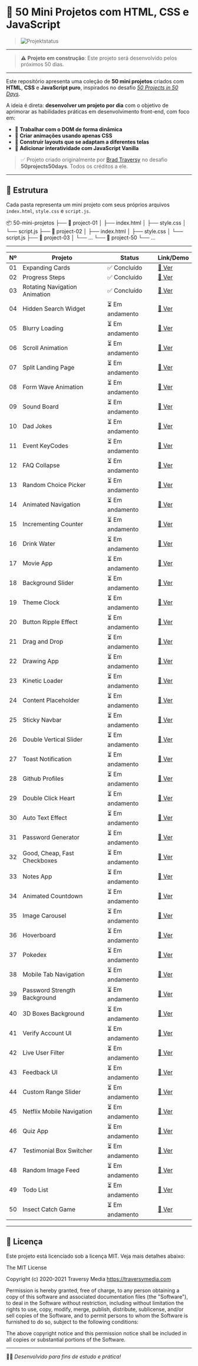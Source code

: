 # 🚀 50 Mini Projetos com HTML, CSS e JavaScript

> ![Projektstatus](https://img.shields.io/badge/Status-Em%20Construcao-yellow)

---

> ⚠️ **Projeto em construção**: Este projeto será desenvolvido pelos próximos 50 dias.

---

Este repositório apresenta uma coleção de **50 mini projetos** criados com **HTML**, **CSS** e **JavaScript puro**, inspirados no desafio [_50 Projects in 50 Days_](https://github.com/bradtraversy/50projects50days).

A ideia é direta: **desenvolver um projeto por dia** com o objetivo de aprimorar as habilidades práticas em desenvolvimento front-end, com foco em:

- 🧠 **Trabalhar com o DOM de forma dinâmica**
- 🎨 **Criar animações usando apenas CSS**
- 📱 **Construir layouts que se adaptam a diferentes telas**
- 🧩 **Adicionar interatividade com JavaScript Vanilla**

> ✅ Projeto criado originalmente por [Brad Traversy](https://github.com/bradtraversy) no desafio **50projects50days**. Todos os créditos a ele.

---

## 📁 Estrutura

Cada pasta representa um mini projeto com seus próprios arquivos `index.html`, `style.css` e `script.js`.

📦 50-mini-projetos
├── 📁 project-01
│ ├── index.html
│ ├── style.css
│ └── script.js
├── 📁 project-02
│ ├── index.html
│ ├── style.css
│ └── script.js
├── 📁 project-03
│ └── ...
└── 📁 project-50
└── ...

---

| Nº  | Projeto                       | Status          | Link/Demo                                                                                       |
| --- | ----------------------------- | --------------- | ----------------------------------------------------------------------------------------------- |
| 01  | Expanding Cards               | ✅ Concluído    | [🔗 Ver](https://50projects50days.com/projects/expanding-cards/)                                |
| 02  | Progress Steps                | ✅ Concluído    | [🔗 Ver](https://50projects50days.com/projects/progress-steps/)                                 |
| 03  | Rotating Navigation Animation | ✅ Concluído    | [🔗 Ver](https://50projects50days.com/projects/rotating-navigation-animation/)                  |
| 04  | Hidden Search Widget          | ⏳ Em andamento | [🔗 Ver](https://github.com/bradtraversy/50projects50days/tree/master/hidden-search)            |
| 05  | Blurry Loading                | ⏳ Em andamento | [🔗 Ver](https://github.com/bradtraversy/50projects50days/tree/master/blurry-loading)           |
| 06  | Scroll Animation              | ⏳ Em andamento | [🔗 Ver](https://github.com/bradtraversy/50projects50days/tree/master/scroll-animation)         |
| 07  | Split Landing Page            | ⏳ Em andamento | [🔗 Ver](https://github.com/bradtraversy/50projects50days/tree/master/split-landing-page)       |
| 08  | Form Wave Animation           | ⏳ Em andamento | [🔗 Ver](https://github.com/bradtraversy/50projects50days/tree/master/form-wave)                |
| 09  | Sound Board                   | ⏳ Em andamento | [🔗 Ver](https://github.com/bradtraversy/50projects50days/tree/master/sound-board)              |
| 10  | Dad Jokes                     | ⏳ Em andamento | [🔗 Ver](https://github.com/bradtraversy/50projects50days/tree/master/dad-jokes)                |
| 11  | Event KeyCodes                | ⏳ Em andamento | [🔗 Ver](https://github.com/bradtraversy/50projects50days/tree/master/event-keycodes)           |
| 12  | FAQ Collapse                  | ⏳ Em andamento | [🔗 Ver](https://github.com/bradtraversy/50projects50days/tree/master/faq-collapse)             |
| 13  | Random Choice Picker          | ⏳ Em andamento | [🔗 Ver](https://github.com/bradtraversy/50projects50days/tree/master/random-choice-picker)     |
| 14  | Animated Navigation           | ⏳ Em andamento | [🔗 Ver](https://github.com/bradtraversy/50projects50days/tree/master/animated-navigation)      |
| 15  | Incrementing Counter          | ⏳ Em andamento | [🔗 Ver](https://github.com/bradtraversy/50projects50days/tree/master/incrementing-counter)     |
| 16  | Drink Water                   | ⏳ Em andamento | [🔗 Ver](https://github.com/bradtraversy/50projects50days/tree/master/drink-water)              |
| 17  | Movie App                     | ⏳ Em andamento | [🔗 Ver](https://github.com/bradtraversy/50projects50days/tree/master/movie-app)                |
| 18  | Background Slider             | ⏳ Em andamento | [🔗 Ver](https://github.com/bradtraversy/50projects50days/tree/master/background-slider)        |
| 19  | Theme Clock                   | ⏳ Em andamento | [🔗 Ver](https://github.com/bradtraversy/50projects50days/tree/master/theme-clock)              |
| 20  | Button Ripple Effect          | ⏳ Em andamento | [🔗 Ver](https://github.com/bradtraversy/50projects50days/tree/master/button-ripple-effect)     |
| 21  | Drag and Drop                 | ⏳ Em andamento | [🔗 Ver](https://github.com/bradtraversy/50projects50days/tree/master/drag-n-drop)              |
| 22  | Drawing App                   | ⏳ Em andamento | [🔗 Ver](https://github.com/bradtraversy/50projects50days/tree/master/drawing-app)              |
| 23  | Kinetic Loader                | ⏳ Em andamento | [🔗 Ver](https://github.com/bradtraversy/50projects50days/tree/master/kinetic-loader)           |
| 24  | Content Placeholder           | ⏳ Em andamento | [🔗 Ver](https://github.com/bradtraversy/50projects50days/tree/master/content-placeholder)      |
| 25  | Sticky Navbar                 | ⏳ Em andamento | [🔗 Ver](https://github.com/bradtraversy/50projects50days/tree/master/sticky-navbar)            |
| 26  | Double Vertical Slider        | ⏳ Em andamento | [🔗 Ver](https://github.com/bradtraversy/50projects50days/tree/master/double-vertical-slider)   |
| 27  | Toast Notification            | ⏳ Em andamento | [🔗 Ver](https://github.com/bradtraversy/50projects50days/tree/master/toast-notification)       |
| 28  | Github Profiles               | ⏳ Em andamento | [🔗 Ver](https://github.com/bradtraversy/50projects50days/tree/master/github-profiles)          |
| 29  | Double Click Heart            | ⏳ Em andamento | [🔗 Ver](https://github.com/bradtraversy/50projects50days/tree/master/double-click-heart)       |
| 30  | Auto Text Effect              | ⏳ Em andamento | [🔗 Ver](https://github.com/bradtraversy/50projects50days/tree/master/auto-text-effect)         |
| 31  | Password Generator            | ⏳ Em andamento | [🔗 Ver](https://github.com/bradtraversy/50projects50days/tree/master/password-generator)       |
| 32  | Good, Cheap, Fast Checkboxes  | ⏳ Em andamento | [🔗 Ver](https://github.com/bradtraversy/50projects50days/tree/master/good-cheap-fast)          |
| 33  | Notes App                     | ⏳ Em andamento | [🔗 Ver](https://github.com/bradtraversy/50projects50days/tree/master/notes-app)                |
| 34  | Animated Countdown            | ⏳ Em andamento | [🔗 Ver](https://github.com/bradtraversy/50projects50days/tree/master/animated-countdown)       |
| 35  | Image Carousel                | ⏳ Em andamento | [🔗 Ver](https://github.com/bradtraversy/50projects50days/tree/master/image-carousel)           |
| 36  | Hoverboard                    | ⏳ Em andamento | [🔗 Ver](https://github.com/bradtraversy/50projects50days/tree/master/hoverboard)               |
| 37  | Pokedex                       | ⏳ Em andamento | [🔗 Ver](https://github.com/bradtraversy/50projects50days/tree/master/pokedex)                  |
| 38  | Mobile Tab Navigation         | ⏳ Em andamento | [🔗 Ver](https://github.com/bradtraversy/50projects50days/tree/master/mobile-tab-navigation)    |
| 39  | Password Strength Background  | ⏳ Em andamento | [🔗 Ver](https://github.com/bradtraversy/50projects50days/tree/master/password-strength)        |
| 40  | 3D Boxes Background           | ⏳ Em andamento | [🔗 Ver](https://github.com/bradtraversy/50projects50days/tree/master/3d-boxes-background)      |
| 41  | Verify Account UI             | ⏳ Em andamento | [🔗 Ver](https://github.com/bradtraversy/50projects50days/tree/master/verify-account-ui)        |
| 42  | Live User Filter              | ⏳ Em andamento | [🔗 Ver](https://github.com/bradtraversy/50projects50days/tree/master/live-user-filter)         |
| 43  | Feedback UI                   | ⏳ Em andamento | [🔗 Ver](https://github.com/bradtraversy/50projects50days/tree/master/feedback-ui)              |
| 44  | Custom Range Slider           | ⏳ Em andamento | [🔗 Ver](https://github.com/bradtraversy/50projects50days/tree/master/custom-range-slider)      |
| 45  | Netflix Mobile Navigation     | ⏳ Em andamento | [🔗 Ver](https://github.com/bradtraversy/50projects50days/tree/master/netflix-navigation)       |
| 46  | Quiz App                      | ⏳ Em andamento | [🔗 Ver](https://github.com/bradtraversy/50projects50days/tree/master/quiz-app)                 |
| 47  | Testimonial Box Switcher      | ⏳ Em andamento | [🔗 Ver](https://github.com/bradtraversy/50projects50days/tree/master/testimonial-box-switcher) |
| 48  | Random Image Feed             | ⏳ Em andamento | [🔗 Ver](https://github.com/bradtraversy/50projects50days/tree/master/random-image-feed)        |
| 49  | Todo List                     | ⏳ Em andamento | [🔗 Ver](https://github.com/bradtraversy/50projects50days/tree/master/todo-list)                |
| 50  | Insect Catch Game             | ⏳ Em andamento | [🔗 Ver](https://github.com/bradtraversy/50projects50days/tree/master/insect-catch-game)        |

---

## 📝 Licença

Este projeto está licenciado sob a licença MIT. Veja mais detalhes abaixo:

The MIT License

Copyright (c) 2020-2021
Traversy Media https://traversymedia.com

Permission is hereby granted, free of charge, to any person obtaining a copy of this software
and associated documentation files (the "Software"), to deal in the Software without restriction,
including without limitation the rights to use, copy, modify, merge, publish, distribute,
sublicense, and/or sell copies of the Software, and to permit persons to whom the Software is
furnished to do so, subject to the following conditions:

The above copyright notice and this permission notice shall
be included in all copies or substantial portions of the Software.

---

👨‍💻 _Desenvolvido para fins de estudo e prática!_
